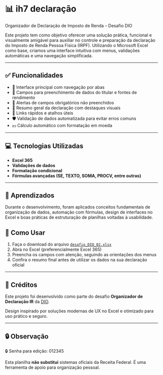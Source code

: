 # 📊 ih7 declaração

Organizador de Declaração de Imposto de Renda – Desafio DIO

Este projeto tem como objetivo oferecer uma solução prática, funcional e visualmente amigável para auxiliar no controle e preparação da declaração do Imposto de Renda Pessoa Física (IRPF). Utilizando o Microsoft Excel como base, criamos uma interface intuitiva com menus, validações automáticas e uma navegação simplificada.

---

## ✅ Funcionalidades

- 📁 Interface principal com navegação por abas
- 🧾 Campos para preenchimento de dados do titular e fontes de rendimento
- 🚨 Alertas de campos obrigatórios não preenchidos
- 📌 Resumo geral da declaração com destaques visuais
- 📎 Links rápidos e atalhos úteis
- 🛡️ Validação de dados automatizada para evitar erros comuns
- 💵 Cálculo automático com formatação em moeda

---

## 💻 Tecnologias Utilizadas

- **Excel 365**
- **Validações de dados**
- **Formatação condicional**
- **Fórmulas avançadas (SE, TEXTO, SOMA, PROCV, entre outras)**

---

## 🧠 Aprendizados

Durante o desenvolvimento, foram aplicados conceitos fundamentais de organização de dados, automação com fórmulas, design de interfaces no Excel e boas práticas de estruturação de planilhas voltadas à usabilidade.


## 🚀 Como Usar

1. Faça o download do arquivo [`desafio_DIO_02.xlsx`](./desafio_DIO_02.xlsx)
2. Abra no Excel (preferencialmente Excel 365)
3. Preencha os campos com atenção, seguindo as orientações dos menus
4. Confira o resumo final antes de utilizar os dados na sua declaração oficial

---

## 🧾 Créditos

Este projeto foi desenvolvido como parte do desafio **Organizador de Declaração IR** da [DIO](https://www.dio.me/).

Design inspirado por soluções modernas de UX no Excel e otimizado para uso prático e seguro.

---

## 🔒 Observação

🔒 Senha para edição: 012345

Esta planilha **não substitui** sistemas oficiais da Receita Federal. É uma ferramenta de apoio para organização pessoal.

